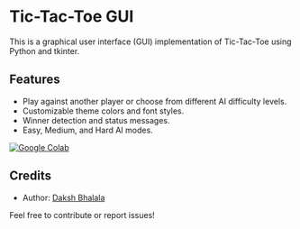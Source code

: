 # Tic-Tac-Toe GUI

This is a graphical user interface (GUI) implementation of Tic-Tac-Toe using Python and tkinter.

## Features
- Play against another player or choose from different AI difficulty levels.
- Customizable theme colors and font styles.
- Winner detection and status messages.
- Easy, Medium, and Hard AI modes.

<a href="[https://www.instagram.com/bhalaladaksh](https://colab.research.google.com/drive/1nZRLFswVqkD5q4KVwvzGtmAIPM7bmLgh?usp=sharing)">
  <img src="https://img.shields.io/badge/Google%20Colab-Open-orange?logo=google-colab" alt="Google Colab">
</a>

## Credits
- Author: [Daksh Bhalala](https://github.com/DakshBhalala)

Feel free to contribute or report issues!
